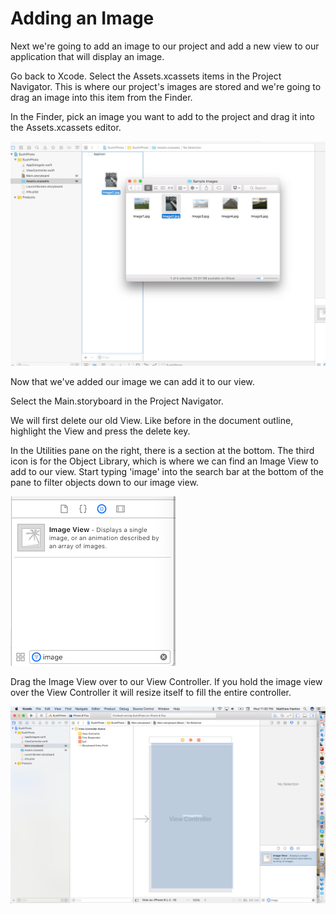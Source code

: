 # Adding an Image

Next we're going to add an image to our project and add a new view to our application that will display an image.

Go back to Xcode. Select the Assets.xcassets items in the Project Navigator. This is where our project's images are stored and we're going to drag an image into this item from the Finder.

In the Finder, pick an image you want to add to the project and drag it into the Assets.xcassets editor.

![](/assets/Sushi11.png)

Now that we've added our image we can add it to our view.

Select the Main.storyboard in the Project Navigator.

We will first delete our old View. Like before in the document outline, highlight the View and press the delete key.

In the Utilities pane on the right, there is a section at the bottom. The third icon is for the Object Library, which is where we can find an Image View to add to our view. Start typing 'image' into the search bar at the bottom of the pane to filter objects down to our image view.

![](/assets/Sushi10.png)

Drag the Image View over to our View Controller. If you hold the image view over the View Controller it will resize itself to fill the entire controller.

![](/assets/ImageViewDrag.png)

